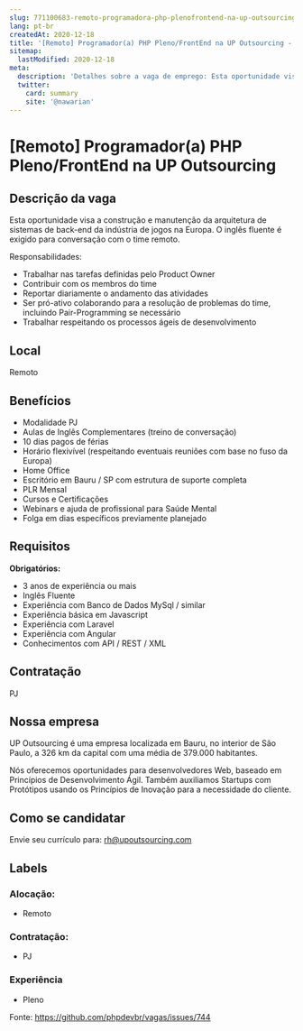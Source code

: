 ```yaml
---
slug: 771100683-remoto-programadora-php-plenofrontend-na-up-outsourcing
lang: pt-br
createdAt: 2020-12-18
title: '[Remoto] Programador(a) PHP Pleno/FrontEnd na UP Outsourcing - Vaga de Emprego'
sitemap:
  lastModified: 2020-12-18
meta:
  description: 'Detalhes sobre a vaga de emprego: Esta oportunidade visa a construção e manutenção da arquitetura de sistemas de back-end da indústria de jogos na Europa. O inglês fluente é exigido para conversação com o time remoto. Responsabilidades: - Trabalhar nas tarefas definidas pelo Product Owner - Contribuir com os membros do time - Reportar diariamente o andamento das atividades - Ser pró-ativo colaborando para a resolução de problemas do time, incluindo Pair-Programming se necessário - Trabalhar respeitando os processos ágeis de desenvolvimento'
  twitter:
    card: summary
    site: '@nawarian'
---
```


# [Remoto] Programador(a) PHP Pleno/FrontEnd na UP Outsourcing

<!--
==================================================
POR FAVOR, SÓ POSTE SE A VAGA FOR PARA DESENVOLVEDOR(A) PHP!

Não faça distinção de gênero no titulo da vaga.

Use: "PHP Developer" ao invés de "Desenvolvedor PHP" \o/

Exemplo: `[São Paulo/SP] PHP Developer na Nome da Empresa`

Evite fugir do padrão, isso só dá trabalho aos administradores,
pois os títulos são padronizados.
==================================================
-->

## Descrição da vaga

Esta oportunidade visa a construção e manutenção da arquitetura de sistemas de back-end da indústria de jogos na Europa. O inglês fluente é exigido para conversação com o time remoto.

Responsabilidades:
- Trabalhar nas tarefas definidas pelo Product Owner
- Contribuir com os membros do time
- Reportar diariamente o andamento das atividades
- Ser pró-ativo colaborando para a resolução de problemas do time, incluindo Pair-Programming se necessário
- Trabalhar respeitando os processos ágeis de desenvolvimento

## Local

Remoto

## Benefícios

- Modalidade PJ
- Aulas de Inglês Complementares (treino de conversação)
- 10 dias pagos de férias
- Horário flexivível (respeitando eventuais reuniões com base no fuso da Europa)
- Home Office
- Escritório em Bauru / SP com estrutura de suporte completa
- PLR Mensal
- Cursos e Certificações
- Webinars e ajuda de profissional para Saúde Mental
- Folga em dias específicos previamente planejado

## Requisitos

**Obrigatórios:**

- 3 anos de experiência ou mais
- Inglês Fluente
- Experiência com Banco de Dados MySql / similar
- Experiência básica em Javascript
- Experiência com Laravel
- Experiência com Angular
- Conhecimentos com API / REST / XML

## Contratação

PJ 

## Nossa empresa

UP Outsourcing é uma empresa localizada em Bauru, no interior de São Paulo, a 326 km da capital com uma média de 379.000 habitantes.

Nós oferecemos oportunidades para desenvolvedores Web, baseado em Princípios de Desenvolvimento Ágil. Também auxiliamos Startups com Protótipos usando os Princípios de Inovação para a necessidade do cliente.

## Como se candidatar

Envie seu currículo para:  rh@upoutsourcing.com

## Labels

<!-- Escolha abaixo, apague as que não fizerem sentido: -->
### Alocação:
- Remoto

### Contratação:
- PJ

### Experiência
- Pleno


Fonte: https://github.com/phpdevbr/vagas/issues/744